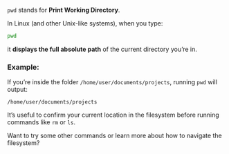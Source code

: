 `pwd` stands for **Print Working Directory**.

In Linux (and other Unix-like systems), when you type:

```bash
pwd
```

it **displays the full absolute path** of the current directory you’re in.

### Example:

If you’re inside the folder `/home/user/documents/projects`, running `pwd` will output:

```
/home/user/documents/projects
```

It’s useful to confirm your current location in the filesystem before running commands like `rm` or `ls`.

Want to try some other commands or learn more about how to navigate the filesystem?
